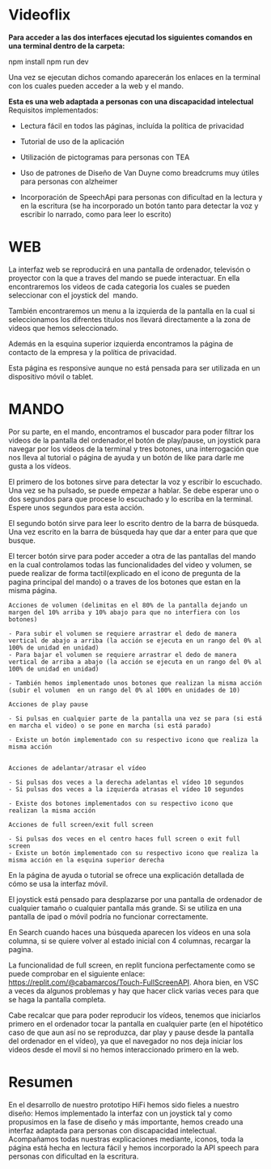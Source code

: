 # Videoflix

**Para acceder a las dos interfaces ejecutad los siguientes comandos en una terminal dentro de la carpeta:**

npm install
npm run dev

Una vez se ejecutan dichos comando aparecerán los enlaces en la terminal con los cuales pueden acceder a la web y el mando.


**Esta es una web adaptada a personas con una discapacidad intelectual**
Requisitos implementados:

- Lectura fácil en todos las páginas, incluída la política de privacidad

- Tutorial de uso de la aplicación

- Utilización de pictogramas para personas con TEA 

- Uso de patrones de Diseño de Van Duyne como breadcrums muy útiles para personas con alzheimer

- Incorporación de SpeechApi para personas con dificultad en la lectura y en la escritura (se ha incorporado un botón tanto para detectar la voz y escribir lo narrado, como para leer lo escrito)



# WEB 
La interfaz web se reproducirá en una pantalla de ordenador, televisón o proyector con la que a traves del mando se puede interactuar.
En ella encontraremos los videos de cada categoria los cuales se pueden seleccionar con el joystick del  mando. 

También encontraremos un menu a la izquierda de la pantalla en la cual si seleccionamos los difrentes titulos nos llevará directamente a la zona de videos que hemos seleccionado.

Además en la esquina superior izquierda encontramos la página de contacto de la empresa y la política de privacidad. 

Esta página es responsive aunque no está pensada para ser utilizada en un dispositivo móvil o tablet. 


# MANDO
Por su parte, en el mando, encontramos el buscador para poder filtrar los videos de la pantalla del ordenador,el botón de play/pause, un joystick para navegar por los vídeos de la terminal y 
tres botones, una interrogación que nos lleva al tutorial o página de ayuda y un botón de like para darle me gusta a los vídeos. 

El primero de los botones sirve para detectar la voz y escribir lo escuchado. Una vez se ha pulsado, se puede empezar a hablar. Se debe esperar uno o dos segundos para que procese lo escuchado y lo escriba en la terminal. Espere unos segundos para esta acción. 

El segundo botón sirve para leer lo escrito dentro de la barra de búsqueda. Una vez escrito en la barra de búsqueda hay que dar a enter para que que busque.

El tercer botón sirve para poder acceder a otra de las pantallas del mando en la cual controlamos todas las funcionalidades del video y volumen, se puede realizar de forma tactil(explicado en el icono de pregunta de la pagina principal del mando) o a traves de los botones que estan en la misma página.

    Acciones de volumen (delimitas en el 80% de la pantalla dejando un margen del 10% arriba y 10% abajo para que no interfiera con los botones)

    - Para subir el volumen se requiere arrastrar el dedo de manera vertical de abajo a arriba (la acción se ejecuta en un rango del 0% al 100% de unidad en unidad)
    - Para bajar el volumen se requiere arrastrar el dedo de manera vertical de arriba a abajo (la acción se ejecuta en un rango del 0% al 100% de unidad en unidad)

    - También hemos implementado unos botones que realizan la misma acción (subir el volumen  en un rango del 0% al 100% en unidades de 10)

    Acciones de play pause

    - Si pulsas en cualquier parte de la pantalla una vez se para (si está en marcha el video) o se pone en marcha (si está parado)
    
    - Existe un botón implementado con su respectivo icono que realiza la misma acción


    Acciones de adelantar/atrasar el vídeo 

    - Si pulsas dos veces a la derecha adelantas el vídeo 10 segundos
    - Si pulsas dos veces a la izquierda atrasas el vídeo 10 segundos

    - Existe dos botones implementados con su respectivo icono que realizan la misma acción

    Acciones de full screen/exit full screen 

    - Si pulsas dos veces en el centro haces full screen o exit full screen
    - Existe un botón implementado con su respectivo icono que realiza la misma acción en la esquina superior derecha


En la página de ayuda o tutorial se ofrece una explicación detallada de cómo se usa la interfaz móvil. 

El joystick está pensado para desplazarse por una pantalla de ordenador de cualquier tamaño o cualquier pantalla más grande. Si se utiliza en una pantalla de ipad o móvil podría no funcionar correctamente. 

En Search cuando haces una búsqueda aparecen los vídeos en una sola columna, si se quiere volver al estado inicial con 4 columnas, recargar la pagina.

La funcionalidad de full screen, en replit funciona perfectamente como se puede comprobar en el siguiente enlace: https://replit.com/@cabamarcos/Touch-FullScreenAPI. Ahora bien, en VSC a veces da algunos problemas y hay que hacer click varias veces para que se haga la pantalla completa. 

Cabe recalcar que para poder reproducir los vídeos, tenemos que iniciarlos primero en el ordenador tocar la pantalla en cualquier parte (en el hipotético caso de que aun así no se reproduzca, dar play y pause desde la pantalla del ordenador en el vídeo), ya que el navegador no nos deja iniciar los videos desde el movil si no hemos interaccionado primero en la web.




# Resumen
En el desarrollo de nuestro prototipo HiFi hemos sido fieles a nuestro diseño:
Hemos implementado la interfaz con un joystick tal y como propusimos en la fase de diseño 
y más importante, hemos creado una interfaz adaptada para personas con discapacidad intelectual. 
Acompañamos todas nuestras explicaciones mediante, iconos, toda la página está hecha en lectura fácil 
y hemos incorporado la API speech para personas con dificultad en la escritura.
